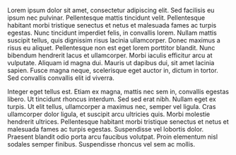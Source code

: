 Lorem ipsum dolor sit amet, consectetur adipiscing elit. Sed facilisis eu ipsum nec pulvinar. Pellentesque mattis tincidunt velit. Pellentesque habitant morbi tristique senectus et netus et malesuada fames ac turpis egestas. Nunc tincidunt imperdiet felis, in convallis lorem. Nullam mattis suscipit tellus, quis dignissim risus lacinia ullamcorper. Donec maximus a risus eu aliquet. Pellentesque non est eget lorem porttitor blandit. Nunc bibendum hendrerit lacus et ullamcorper. Morbi iaculis efficitur arcu at vulputate. Aliquam id magna dui. Mauris ut dapibus dui, sit amet lacinia sapien. Fusce magna neque, scelerisque eget auctor in, dictum in tortor. Sed convallis convallis elit id viverra.

Integer eget tellus est. Etiam ex magna, mattis nec sem in, convallis egestas libero. Ut tincidunt rhoncus interdum. Sed sed erat nibh. Nullam eget ex turpis. Ut elit tellus, ullamcorper a maximus nec, semper vel ligula. Cras ullamcorper dolor ligula, et suscipit arcu ultricies quis. Morbi molestie hendrerit ultrices. Pellentesque habitant morbi tristique senectus et netus et malesuada fames ac turpis egestas. Suspendisse vel lobortis dolor. Praesent blandit odio porta arcu faucibus volutpat. Proin elementum nisl sodales semper finibus. Suspendisse rhoncus vel sem ac mollis.